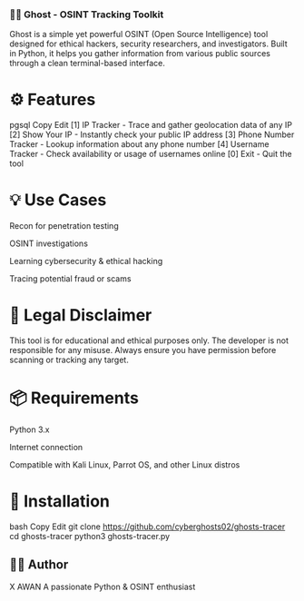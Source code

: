 ### 🕵️‍♂️ Ghost - OSINT Tracking Toolkit
Ghost is a simple yet powerful OSINT (Open Source Intelligence) tool designed for ethical hackers, security researchers, and investigators. Built in Python, it helps you gather information from various public sources through a clean terminal-based interface.

# ⚙️ Features
pgsql
Copy
Edit
[1] IP Tracker            - Trace and gather geolocation data of any IP
[2] Show Your IP          - Instantly check your public IP address
[3] Phone Number Tracker  - Lookup information about any phone number
[4] Username Tracker      - Check availability or usage of usernames online
[0] Exit                  - Quit the tool
# 💡 Use Cases
Recon for penetration testing

OSINT investigations

Learning cybersecurity & ethical hacking

Tracing potential fraud or scams

# 🔐 Legal Disclaimer
This tool is for educational and ethical purposes only. The developer is not responsible for any misuse. Always ensure you have permission before scanning or tracking any target.

# 📦 Requirements
Python 3.x

Internet connection

Compatible with Kali Linux, Parrot OS, and other Linux distros

# 🚀 Installation
bash
Copy
Edit
git clone https://github.com/cyberghosts02/ghosts-tracer
cd ghosts-tracer
python3 ghosts-tracer.py
## 🧑‍💻 Author
X AWAN
A passionate Python & OSINT enthusiast
